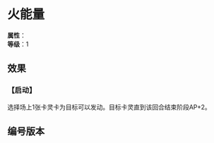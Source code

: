 
<script setup>
let list = [
    { number: "SP02-022", url: "/packs/SP02" }
]
</script>

# 火能量

**属性**：<CardAttribute text="火"/><br>
**等级**：1

## 效果

### 【启动】

选择场上1张卡灵卡为目标可以发动。目标卡灵直到该回合结束阶段AP+2。

## 编号版本

<CardNumberBox :list="list"/>
